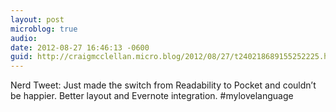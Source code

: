 ```yaml
---
layout: post
microblog: true
audio: 
date: 2012-08-27 16:46:13 -0600
guid: http://craigmcclellan.micro.blog/2012/08/27/t240218689155252225.html
---
```

Nerd Tweet: Just made the switch from Readability to Pocket and couldn’t be happier. Better layout and Evernote integration. #mylovelanguage
